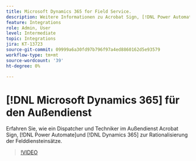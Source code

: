 ```yaml
---
title: Microsoft Dynamics 365 for Field Service.
description: Weitere Informationen zu Acrobat Sign, [!DNL Power Automate], and [!DNL Microsoft Dynamics 365] für den Außendienst werden eingesetzt, um Kundeninteraktionen vor Ort zu optimieren.
feature: Integrations
role: Admin, User
level: Intermediate
topic: Integrations
jira: KT-13723
source-git-commit: 09999a6a30fd97b796f97a4ed8860162d5e93579
workflow-type: tm+mt
source-wordcount: '39'
ht-degree: 0%

---
```


# [!DNL Microsoft Dynamics 365] für den Außendienst

Erfahren Sie, wie ein Dispatcher und Techniker im Außendienst Acrobat Sign, [!DNL Power Automate]und [!DNL Dynamics 365] zur Rationalisierung der Felddiensteinsätze.

>[!VIDEO](https://video.tv.adobe.com/v/3423205?quality=12&learn=on&hidetitle=true)
